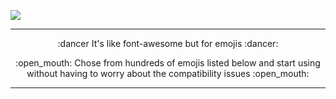 ![](http://i.imgur.com/YWpky11.png)

***

<p align="center">
:dancer It's like font-awesome but for emojis :dancer:
</p>
<p align="center">
:open_mouth: Chose from hundreds of emojis listed below and start using without having to worry about the compatibility issues :open_mouth:
</p>


***

